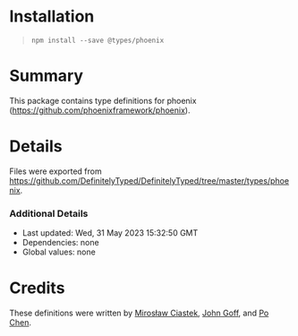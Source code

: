 # Installation
> `npm install --save @types/phoenix`

# Summary
This package contains type definitions for phoenix (https://github.com/phoenixframework/phoenix).

# Details
Files were exported from https://github.com/DefinitelyTyped/DefinitelyTyped/tree/master/types/phoenix.

### Additional Details
 * Last updated: Wed, 31 May 2023 15:32:50 GMT
 * Dependencies: none
 * Global values: none

# Credits
These definitions were written by [Mirosław Ciastek](https://github.com/mciastek), [John Goff](https://github.com/John-Goff), and [Po Chen](https://github.com/princemaple).
